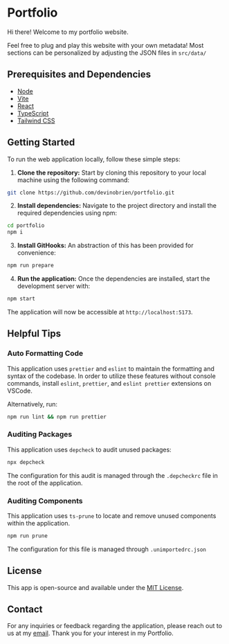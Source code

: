 # Portfolio

Hi there! Welcome to my portfolio website.

Feel free to plug and play this website with your own metadata! Most sections can be personalized by adjusting the JSON files in `src/data/`

## Prerequisites and Dependencies

- [Node](https://nodejs.org/en/download)
- [Vite](https://vitejs.dev/)
- [React](https://react.dev/)
- [TypeScript](https://www.typescriptlang.org/)
- [Tailwind CSS](https://tailwindcss.com/)

## Getting Started

To run the web application locally, follow these simple steps:

1. **Clone the repository:** Start by cloning this repository to your local machine using the following command:

```bash
git clone https://github.com/devinobrien/portfolio.git
```

2. **Install dependencies:** Navigate to the project directory and install the required dependencies using npm:

```bash
cd portfolio
npm i
```

3. **Install GitHooks:** An abstraction of this has been provided for convenience:

```bash
npm run prepare
```

4. **Run the application:** Once the dependencies are installed, start the development server with:

```bash
npm start
```

The application will now be accessible at `http://localhost:5173`.

## Helpful Tips

### Auto Formatting Code

This application uses `prettier` and `eslint` to maintain the formatting and syntax of the codebase. In order to utilize these features without console commands, install `eslint`, `prettier`, and `eslint prettier` extensions on VSCode.

Alternatively, run:

```bash
npm run lint && npm run prettier
```

### Auditing Packages

This application uses `depcheck` to audit unused packages:

```bash
npx depcheck
```

The configuration for this audit is managed through the `.depcheckrc` file in the root of the application.

### Auditing Components

This application uses `ts-prune` to locate and remove unused components within the application.

```bash
npm run prune
```

The configuration for this file is managed through `.unimportedrc.json`

## License

This app is open-source and available under the [MIT License](LICENSE).

## Contact

For any inquiries or feedback regarding the application, please reach out to us at my [email](mailto:devinobrien@icloud.com). Thank you for your interest in my Portfolio.
